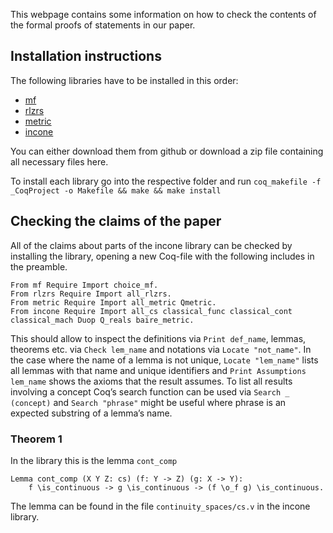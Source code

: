 This webpage contains some information on how to check the contents of the formal proofs of statements in our paper.

## Installation instructions
The following libraries have to be installed in this order:
- [mf](http://www.github.com/floriansteinberg/mf) 
- [rlzrs](http://www.github.com/floriansteinberg/rlzrs)
- [metric](http://www.github.com/floriansteinberg/metric)
- [incone](http://www.github.com/floriansteinberg/incone)

You can either download them from github or download a zip file containing all necessary files here.

To install each library go into the respective folder and run 
`coq_makefile -f _CoqProject -o Makefile && make && make install`

## Checking the claims of the paper
All of the claims about parts of the incone library can be checked by installing the library, opening a new 
Coq-file with the following includes in the preamble.
```
From mf Require Import choice_mf.
From rlzrs Require Import all_rlzrs.
From metric Require Import all_metric Qmetric.
From incone Require Import all_cs classical_func classical_cont classical_mach Duop Q_reals baire_metric.
```
This should allow to inspect the definitions via `Print def_name`, lemmas, theorems etc. via `Check lem_name` and notations via `Locate "not_name"`. 
In the case where the name of a lemma is not unique, `Locate "lem_name"` lists all lemmas with that name and unique identifiers and `Print Assumptions lem_name` shows the axioms that the result assumes. 
To list all results involving a concept Coq’s search function can be used via `Search _ (concept)` and `Search "phrase"` might be useful where phrase is an expected substring of a lemma’s name.

### Theorem 1
In the library this is the lemma `cont_comp`
```
Lemma cont_comp (X Y Z: cs) (f: Y -> Z) (g: X -> Y):
    f \is_continuous -> g \is_continuous -> (f \o_f g) \is_continuous.
```
The lemma can be found in the file `continuity_spaces/cs.v` in the incone library.
